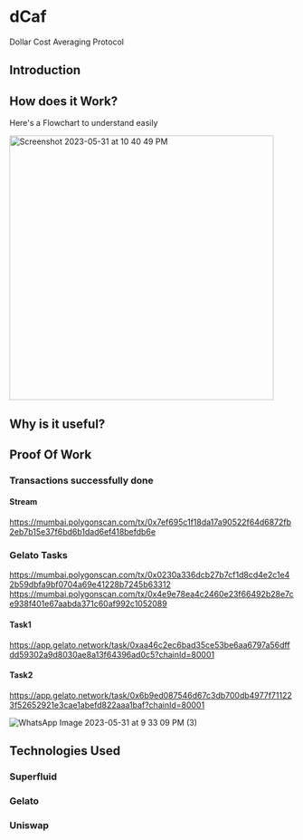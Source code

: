 # dCaf
Dollar Cost Averaging Protocol

## Introduction

## How does it Work?

Here's a Flowchart to understand easily

<img width="467" alt="Screenshot 2023-05-31 at 10 40 49 PM" src="https://github.com/Dhruv-2003/dCaf/assets/90101251/38b8809f-5a9d-4353-b5fa-0881dfd14443">

## Why is it useful?

## Proof Of Work

### Transactions successfully done
#### Stream
https://mumbai.polygonscan.com/tx/0x7ef695c1f18da17a90522f64d6872fb2eb7b15e37f6bd6b1dad6ef418befdb6e

### Gelato Tasks
https://mumbai.polygonscan.com/tx/0x0230a336dcb27b7cf1d8cd4e2c1e42b59dbfa9bf0704a69e41228b7245b63312
https://mumbai.polygonscan.com/tx/0x4e9e78ea4c2460e23f66492b28e7ce938f401e67aabda371c60af992c1052089

#### Task1
https://app.gelato.network/task/0xaa46c2ec6bad35ce53be6aa6797a56dffdd59302a9d8030ae8a13f64396ad0c5?chainId=80001
#### Task2
https://app.gelato.network/task/0x6b9ed087546d67c3db700db4977f711223f52652921e3cae1abefd822aaa1baf?chainId=80001

![WhatsApp Image 2023-05-31 at 9 33 09 PM (3)](https://github.com/Dhruv-2003/dCaf/assets/90101251/4af05f35-ed2e-4772-92d8-5cecb4b17060)

## Technologies Used

### Superfluid
### Gelato
### Uniswap


